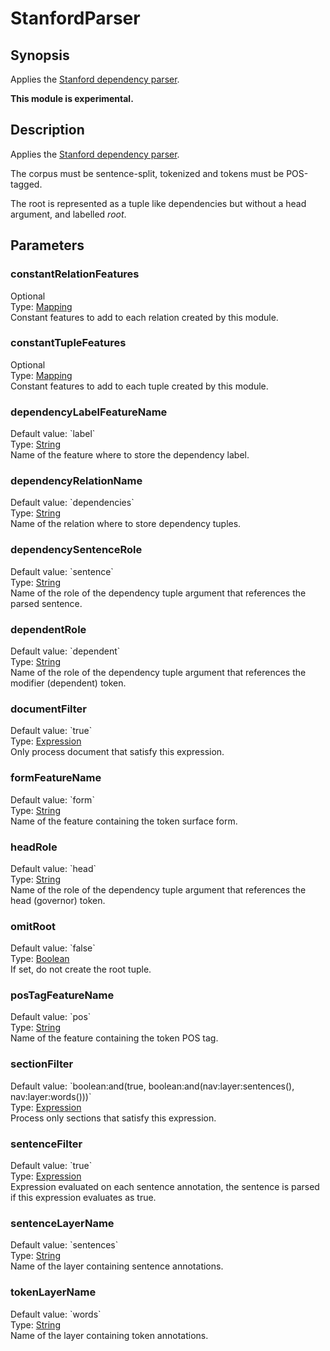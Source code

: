 <h1 class="module">StanfordParser</h1>

## Synopsis

Applies the [Stanford dependency parser](https://nlp.stanford.edu/software/lex-parser.shtml).

**This module is experimental.**

## Description

Applies the [Stanford dependency parser](https://nlp.stanford.edu/software/lex-parser.shtml).

The corpus must be sentence-split, tokenized and tokens must be POS-tagged.

The root is represented as a tuple like dependencies but without a head argument, and labelled *root*.

## Parameters

<h3 name="constantRelationFeatures" class="param">constantRelationFeatures</h3>

<div class="param-level param-level-optional">Optional
</div>
<div class="param-type">Type: <a href="../converter/fr.inra.maiage.bibliome.alvisnlp.core.module.types.Mapping" class="converter">Mapping</a>
</div>
Constant features to add to each relation created by this module.

<h3 name="constantTupleFeatures" class="param">constantTupleFeatures</h3>

<div class="param-level param-level-optional">Optional
</div>
<div class="param-type">Type: <a href="../converter/fr.inra.maiage.bibliome.alvisnlp.core.module.types.Mapping" class="converter">Mapping</a>
</div>
Constant features to add to each tuple created by this module.

<h3 name="dependencyLabelFeatureName" class="param">dependencyLabelFeatureName</h3>

<div class="param-level param-level-default-value">Default value: `label`
</div>
<div class="param-type">Type: <a href="../converter/java.lang.String" class="converter">String</a>
</div>
Name of the feature where to store the dependency label.

<h3 name="dependencyRelationName" class="param">dependencyRelationName</h3>

<div class="param-level param-level-default-value">Default value: `dependencies`
</div>
<div class="param-type">Type: <a href="../converter/java.lang.String" class="converter">String</a>
</div>
Name of the relation where to store dependency tuples.

<h3 name="dependencySentenceRole" class="param">dependencySentenceRole</h3>

<div class="param-level param-level-default-value">Default value: `sentence`
</div>
<div class="param-type">Type: <a href="../converter/java.lang.String" class="converter">String</a>
</div>
Name of the role of the dependency tuple argument that references the parsed sentence.

<h3 name="dependentRole" class="param">dependentRole</h3>

<div class="param-level param-level-default-value">Default value: `dependent`
</div>
<div class="param-type">Type: <a href="../converter/java.lang.String" class="converter">String</a>
</div>
Name of the role of the dependency tuple argument that references the modifier (dependent) token.

<h3 name="documentFilter" class="param">documentFilter</h3>

<div class="param-level param-level-default-value">Default value: `true`
</div>
<div class="param-type">Type: <a href="../converter/fr.inra.maiage.bibliome.alvisnlp.core.corpus.expressions.Expression" class="converter">Expression</a>
</div>
Only process document that satisfy this expression.

<h3 name="formFeatureName" class="param">formFeatureName</h3>

<div class="param-level param-level-default-value">Default value: `form`
</div>
<div class="param-type">Type: <a href="../converter/java.lang.String" class="converter">String</a>
</div>
Name of the feature containing the token surface form.

<h3 name="headRole" class="param">headRole</h3>

<div class="param-level param-level-default-value">Default value: `head`
</div>
<div class="param-type">Type: <a href="../converter/java.lang.String" class="converter">String</a>
</div>
Name of the role of the dependency tuple argument that references the head (governor) token.

<h3 name="omitRoot" class="param">omitRoot</h3>

<div class="param-level param-level-default-value">Default value: `false`
</div>
<div class="param-type">Type: <a href="../converter/java.lang.Boolean" class="converter">Boolean</a>
</div>
If set, do not create the root tuple.

<h3 name="posTagFeatureName" class="param">posTagFeatureName</h3>

<div class="param-level param-level-default-value">Default value: `pos`
</div>
<div class="param-type">Type: <a href="../converter/java.lang.String" class="converter">String</a>
</div>
Name of the feature containing the token POS tag.

<h3 name="sectionFilter" class="param">sectionFilter</h3>

<div class="param-level param-level-default-value">Default value: `boolean:and(true, boolean:and(nav:layer:sentences(), nav:layer:words()))`
</div>
<div class="param-type">Type: <a href="../converter/fr.inra.maiage.bibliome.alvisnlp.core.corpus.expressions.Expression" class="converter">Expression</a>
</div>
Process only sections that satisfy this expression.

<h3 name="sentenceFilter" class="param">sentenceFilter</h3>

<div class="param-level param-level-default-value">Default value: `true`
</div>
<div class="param-type">Type: <a href="../converter/fr.inra.maiage.bibliome.alvisnlp.core.corpus.expressions.Expression" class="converter">Expression</a>
</div>
Expression evaluated on each sentence annotation, the sentence is parsed if this expression evaluates as true.

<h3 name="sentenceLayerName" class="param">sentenceLayerName</h3>

<div class="param-level param-level-default-value">Default value: `sentences`
</div>
<div class="param-type">Type: <a href="../converter/java.lang.String" class="converter">String</a>
</div>
Name of the layer containing sentence annotations.

<h3 name="tokenLayerName" class="param">tokenLayerName</h3>

<div class="param-level param-level-default-value">Default value: `words`
</div>
<div class="param-type">Type: <a href="../converter/java.lang.String" class="converter">String</a>
</div>
Name of the layer containing token annotations.

